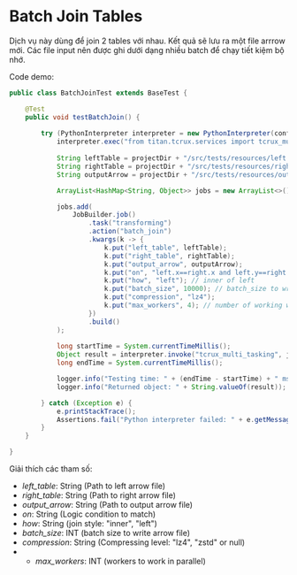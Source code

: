 # Batch Join Tables

Dịch vụ này dùng để join 2 tables với nhau. Kết quả sẽ lưu ra một file arrrow mới.
Các file input nên được ghi dưới dạng nhiều batch để chạy tiết kiệm bộ nhớ.

Code demo:

```java
public class BatchJoinTest extends BaseTest {

    @Test
    public void testBatchJoin() {
        
        try (PythonInterpreter interpreter = new PythonInterpreter(config)) {
            interpreter.exec("from titan.tcrux.services import tcrux_multi_tasking");
            
            String leftTable = projectDir + "/src/tests/resources/left.arrow";
            String rightTable = projectDir + "/src/tests/resources/right.arrow";
            String outputArrow = projectDir + "/src/tests/resources/output.arrow";

            ArrayList<HashMap<String, Object>> jobs = new ArrayList<>();

            jobs.add(
                JobBuilder.job()
                    .task("transforming")
                    .action("batch_join")
                    .kwargs(k -> {
                        k.put("left_table", leftTable);
                        k.put("right_table", rightTable);
                        k.put("output_arrow", outputArrow);
                        k.put("on", "left.x==right.x and left.y==right.y");
                        k.put("how", "left"); // inner of left
                        k.put("batch_size", 10000); // batch_size to write output
                        k.put("compression", "lz4");
                        k.put("max_workers", 4); // number of working workers
                    })
                    .build()
            );
            
            long startTime = System.currentTimeMillis();
            Object result = interpreter.invoke("tcrux_multi_tasking", jobs);
            long endTime = System.currentTimeMillis();

            logger.info("Testing time: " + (endTime - startTime) + " ms");
            logger.info("Returned object: " + String.valueOf(result));

        } catch (Exception e) {
            e.printStackTrace();
            Assertions.fail("Python interpreter failed: " + e.getMessage());
        }
    }

}
```

Giải thích các tham số:

- *left_table*: String (Path to left arrow file)
- *right_table*: String (Path to right arrow file)
- *output_arrow*: String (Path to output arrow file)
- *on*: String (Logic condition to match)
- *how*: String (join style: "inner", "left")
- *batch_size*: INT (batch size to write arrow file)
- *compression*: String (Compressing level: "lz4", "zstd" or null)
- - *max_workers*: INT (workers to work in parallel)


